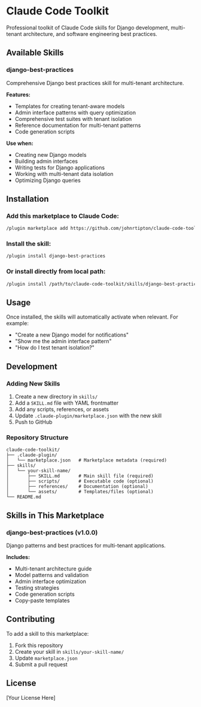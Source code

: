 # Claude Code Toolkit

Professional toolkit of Claude Code skills for Django development, multi-tenant architecture, and software engineering best practices.

## Available Skills

### django-best-practices

Comprehensive Django best practices skill for multi-tenant architecture.

**Features:**
- Templates for creating tenant-aware models
- Admin interface patterns with query optimization
- Comprehensive test suites with tenant isolation
- Reference documentation for multi-tenant patterns
- Code generation scripts

**Use when:**
- Creating new Django models
- Building admin interfaces
- Writing tests for Django applications
- Working with multi-tenant data isolation
- Optimizing Django queries

## Installation

### Add this marketplace to Claude Code:

```bash
/plugin marketplace add https://github.com/johnrtipton/claude-code-toolkit
```

### Install the skill:

```bash
/plugin install django-best-practices
```

### Or install directly from local path:

```bash
/plugin install /path/to/claude-code-toolkit/skills/django-best-practices
```

## Usage

Once installed, the skills will automatically activate when relevant. For example:

- "Create a new Django model for notifications"
- "Show me the admin interface pattern"
- "How do I test tenant isolation?"

## Development

### Adding New Skills

1. Create a new directory in `skills/`
2. Add a `SKILL.md` file with YAML frontmatter
3. Add any scripts, references, or assets
4. Update `.claude-plugin/marketplace.json` with the new skill
5. Push to GitHub

### Repository Structure

```
claude-code-toolkit/
├── .claude-plugin/
│   └── marketplace.json   # Marketplace metadata (required)
├── skills/
│   └── your-skill-name/
│       ├── SKILL.md       # Main skill file (required)
│       ├── scripts/       # Executable code (optional)
│       ├── references/    # Documentation (optional)
│       └── assets/        # Templates/files (optional)
└── README.md
```

## Skills in This Marketplace

### django-best-practices (v1.0.0)

Django patterns and best practices for multi-tenant applications.

**Includes:**
- Multi-tenant architecture guide
- Model patterns and validation
- Admin interface optimization
- Testing strategies
- Code generation scripts
- Copy-paste templates

## Contributing

To add a skill to this marketplace:

1. Fork this repository
2. Create your skill in `skills/your-skill-name/`
3. Update `marketplace.json`
4. Submit a pull request

## License

[Your License Here]
